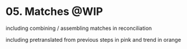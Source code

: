 # 05. Matches @WIP

including combining / assembling matches in reconciliation 

including pretranslated from previous steps in pink and trend in orange 